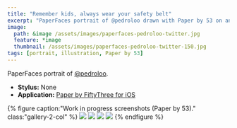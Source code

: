 ```yaml
---
title: "Remember kids, always wear your safety belt"
excerpt: "PaperFaces portrait of @pedroloo drawn with Paper by 53 on an iPad."
image: 
  path: &image /assets/images/paperfaces-pedroloo-twitter.jpg 
  feature: *image
  thumbnail: /assets/images/paperfaces-pedroloo-twitter-150.jpg
tags: [portrait, illustration, Paper by 53]
---
```


PaperFaces portrait of [@pedroloo](https://twitter.com/pedroloo).

* **Stylus:** None
* **Application:** [Paper by FiftyThree for iOS](http://www.fiftythree.com/paper)

{% figure caption:"Work in progress screenshots (Paper by 53)." class:"gallery-2-col" %}
[![](/assets/images/paperfaces-pedroloo-process-1-600.jpg)](/assets/images/paperfaces-pedroloo-process-1-lg.jpg)
[![](/assets/images/paperfaces-pedroloo-process-2-600.jpg)](/assets/images/paperfaces-pedroloo-process-2-lg.jpg)
[![](/assets/images/paperfaces-pedroloo-process-3-600.jpg)](/assets/images/paperfaces-pedroloo-process-3-lg.jpg)
[![](/assets/images/paperfaces-pedroloo-process-4-600.jpg)](/assets/images/paperfaces-pedroloo-process-4-lg.jpg)
{% endfigure %}
